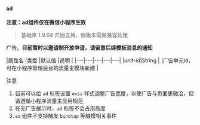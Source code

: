 #### ad

**注意：ad组件仅在微信小程序生效**

>基础库 1.9.94 开始支持，低版本需做兼容处理

广告。**目前暂时以邀请制开放申请，请留意后续模板消息的通知**

|属性名	|类型		|默认值	|说明																						|
|---|---|---|---|---|
|unit-id|String	|				|广告单元id，可在小程序管理后台的流量主模块新建	|

注意
1. 目前可以给 ```ad``` 标签设置 ```wxss``` 样式调整广告宽度，以使广告与页面更融洽，但请遵循小程序流量主应用规范
2. 在无广告展示时，```ad``` 标签不会占用高度
3. ```ad``` 组件不支持触发 ```bindtap``` 等触摸相关事件